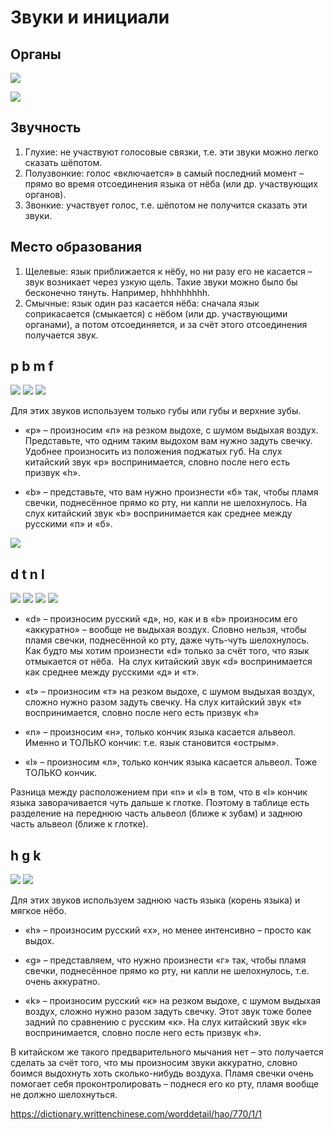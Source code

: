# Звуки и инициали

## Органы

![](organs_1.png)

![](organs_2.png)

## Звучность

1. Глухие: не участвуют голосовые связки, т.е. эти звуки можно легко сказать шёпотом.
2. Полузвонкие: голос «включается» в самый последний момент – прямо во время отсоединения языка от нёба (или др. участвующих органов).
3. Звонкие: участвует голос, т.е. шёпотом не получится сказать эти звуки.


## Место образования

1. Щелевые: язык приближается к нёбу, но ни разу его не касается – звук возникает через узкую щель. Такие звуки можно было бы бесконечно тянуть. Например, hhhhhhhhh.
2. Смычные: язык один раз касается нёба: сначала язык соприкасается (смыкается) с нёбом (или др. участвующими органами), а потом отсоединяется, и за счёт этого отсоединения получается звук.

## p b m f

![](pbmf.png)
![](pbm.png)
![](f.png)

Для этих звуков используем только губы или губы и верхние зубы.

- «p» – произносим «п» на резком выдохе, с шумом выдыхая воздух. Представьте, что одним таким выдохом вам нужно задуть свечку. Удобнее произносить из положения поджатых губ. На слух китайский звук «p» воспринимается, словно после него есть призвук «h».

- «b» – представьте, что вам нужно произнести «б» так, чтобы пламя свечки, поднесённое прямо ко рту, ни капли не шелохнулось. На слух китайский звук «b» воспринимается как среднее между русскими «п» и «б».

![](initials.png)

## d t n l

![](tdnl.png)
![](td.png)
![](l.png)
![](n.png)

- «d» – произносим русский «д», но, как и в «b» произносим его «аккуратно» – вообще не выдыхая воздух. Словно нельзя, чтобы пламя свечки, поднесённой ко рту, даже чуть-чуть шелохнулось. Как будто мы хотим произнести «d» только за счёт того, что язык отмыкается от нёба. 
На слух китайский звук «d» воспринимается как среднее между русскими «д» и «т».

- «t» – произносим «т» на резком выдохе, с шумом выдыхая воздух, сложно нужно разом задуть свечку. На слух китайский звук «t» воспринимается, словно после него есть призвук «h»

- «n» – произносим «н», только кончик языка касается альвеол. Именно и ТОЛЬКО кончик: т.е. язык становится «острым».

- «l» – произносим «л», только кончик языка касается альвеол. Тоже ТОЛЬКО кончик.

Разница между расположением при «n» и «l» в том, что в «l» кончик языка заворачивается чуть дальше к глотке. Поэтому в таблице есть разделение на переднюю часть альвеол (ближе к зубам) и заднюю часть альвеол (ближе к глотке).


## h g k

![](hgk.png)
![](hgk2.png)

Для этих звуков используем заднюю часть языка (корень языка) и мягкое нёбо.

- «h» – произносим русский «х», но менее интенсивно – просто как выдох.

- «g» – представляем, что нужно произнести «г» так, чтобы пламя свечки, поднесённое прямо ко рту, ни капли не шелохнулось, т.е. очень аккуратно.

- «k» – произносим русский «к» на резком выдохе, с шумом выдыхая воздух, сложно нужно разом задуть свечку. Этот звук тоже более задний по сравнению с русским «к».
На слух китайский звук «k» воспринимается, словно после него есть призвук «h».


В китайском же такого предварительного мычания нет – это получается сделать за счёт того, что мы произносим звуки аккуратно, словно боимся выдохнуть хоть сколько-нибудь воздуха. Пламя свечки очень помогает себя проконтролировать – поднеся его ко рту, пламя вообще не должно шелохнуться.


https://dictionary.writtenchinese.com/worddetail/hao/770/1/1




















